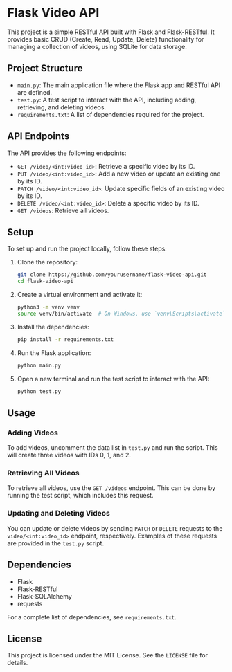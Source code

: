 # Flask Video API

This project is a simple RESTful API built with Flask and Flask-RESTful. It provides basic CRUD (Create, Read, Update, Delete) functionality for managing a collection of videos, using SQLite for data storage.

## Project Structure

- `main.py`: The main application file where the Flask app and RESTful API are defined.
- `test.py`: A test script to interact with the API, including adding, retrieving, and deleting videos.
- `requirements.txt`: A list of dependencies required for the project.

## API Endpoints

The API provides the following endpoints:

- `GET /video/<int:video_id>`: Retrieve a specific video by its ID.
- `PUT /video/<int:video_id>`: Add a new video or update an existing one by its ID.
- `PATCH /video/<int:video_id>`: Update specific fields of an existing video by its ID.
- `DELETE /video/<int:video_id>`: Delete a specific video by its ID.
- `GET /videos`: Retrieve all videos.

## Setup

To set up and run the project locally, follow these steps:

1. Clone the repository:

    ```bash
    git clone https://github.com/yourusername/flask-video-api.git
    cd flask-video-api
    ```

2. Create a virtual environment and activate it:

    ```bash
    python3 -m venv venv
    source venv/bin/activate  # On Windows, use `venv\Scripts\activate`
    ```

3. Install the dependencies:

    ```bash
    pip install -r requirements.txt
    ```

4. Run the Flask application:

    ```bash
    python main.py
    ```

5. Open a new terminal and run the test script to interact with the API:

    ```bash
    python test.py
    ```

## Usage

### Adding Videos

To add videos, uncomment the data list in `test.py` and run the script. This will create three videos with IDs 0, 1, and 2.

### Retrieving All Videos

To retrieve all videos, use the `GET /videos` endpoint. This can be done by running the test script, which includes this request.

### Updating and Deleting Videos

You can update or delete videos by sending `PATCH` or `DELETE` requests to the `video/<int:video_id>` endpoint, respectively. Examples of these requests are provided in the `test.py` script.

## Dependencies

- Flask
- Flask-RESTful
- Flask-SQLAlchemy
- requests

For a complete list of dependencies, see `requirements.txt`.

## License

This project is licensed under the MIT License. See the `LICENSE` file for details.

